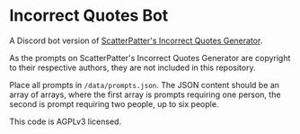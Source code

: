 # Incorrect Quotes Bot

A Discord bot version of [ScatterPatter's Incorrect Quotes Generator](https://incorrect-quotes-generator.neocities.org/).

As the prompts on ScatterPatter's Incorrect Quotes Generator are copyright to their respective authors, they are not included in this repository.

Place all prompts in `/data/prompts.json`. The JSON content should be an array of arrays, where the first array is prompts requiring one person, the second is prompt requiring two people, up to six people.

This code is AGPLv3 licensed. 